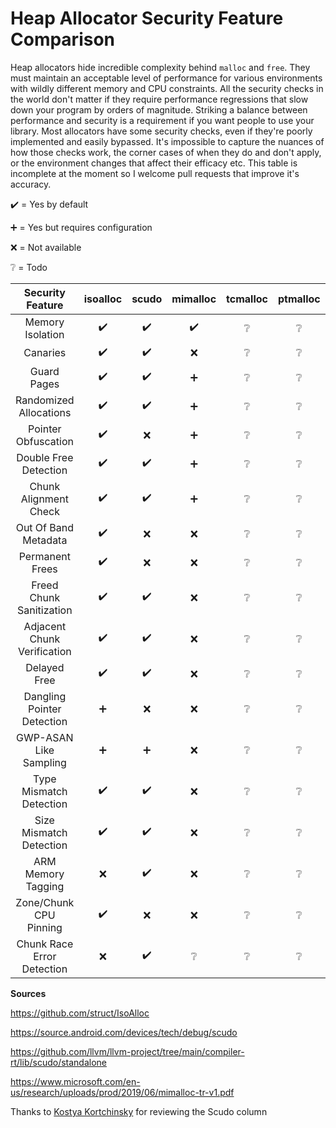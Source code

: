 # Heap Allocator Security Feature Comparison

Heap allocators hide incredible complexity behind `malloc` and `free`. They must maintain an acceptable level of performance for various environments with wildly different memory and CPU constraints. All the security checks in the world don't matter if they require performance regressions that slow down your program by orders of magnitude. Striking a balance between performance and security is a requirement if you want people to use your library. Most allocators have some security checks, even if they're poorly implemented and easily bypassed. It's impossible to capture the nuances of how those checks work, the corner cases of when they do and don't apply, or the environment changes that affect their efficacy etc. This table is incomplete at the moment so I welcome pull requests that improve it's accuracy.

:heavy_check_mark: = Yes by default

:heavy_plus_sign: = Yes but requires configuration

:x: = Not available

:grey_question: = Todo


| Security Feature		    | isoalloc         | scudo 		      | mimalloc  	     | tcmalloc      | ptmalloc      | jemalloc      |
|:-------------------------:|:----------------:|:----------------:|:----------------:|:-------------:|:-------------:|:-------------:|
|Memory Isolation			|:heavy_check_mark:|:heavy_check_mark:|:heavy_check_mark:|:grey_question:|:grey_question:|:grey_question:|
|Canaries  			        |:heavy_check_mark:|:heavy_check_mark:|:x:   			 |:grey_question:|:grey_question:|:grey_question:|
|Guard Pages		   	    |:heavy_check_mark:|:heavy_check_mark:|:heavy_plus_sign: |:grey_question:|:grey_question:|:grey_question:|
|Randomized Allocations	    |:heavy_check_mark:|:heavy_check_mark:|:heavy_plus_sign: |:grey_question:|:grey_question:|:grey_question:|
|Pointer Obfuscation        |:heavy_check_mark:|:x:				  |:heavy_plus_sign: |:grey_question:|:grey_question:|:grey_question:|
|Double Free Detection      |:heavy_check_mark:|:heavy_check_mark:|:heavy_plus_sign: |:grey_question:|:grey_question:|:grey_question:|
|Chunk Alignment Check      |:heavy_check_mark:|:heavy_check_mark:|:heavy_plus_sign: |:grey_question:|:grey_question:|:grey_question:|
|Out Of Band Metadata       |:heavy_check_mark:|:x:				  |:x:				 |:grey_question:|:grey_question:|:grey_question:|
|Permanent Frees		    |:heavy_check_mark:|:x:				  |:x:				 |:grey_question:|:grey_question:|:grey_question:|
|Freed Chunk Sanitization   |:heavy_check_mark:|:heavy_check_mark:|:x:				 |:grey_question:|:grey_question:|:grey_question:|
|Adjacent Chunk Verification|:heavy_check_mark:|:heavy_check_mark:|:x:				 |:grey_question:|:grey_question:|:grey_question:|
|Delayed Free    	        |:heavy_check_mark:|:heavy_check_mark:|:x:				 |:grey_question:|:grey_question:|:grey_question:|
|Dangling Pointer Detection |:heavy_plus_sign: |:x:				  |:x:				 |:grey_question:|:grey_question:|:grey_question:|
|GWP-ASAN Like Sampling     |:heavy_plus_sign: |:heavy_plus_sign: |:x:				 |:grey_question:|:grey_question:|:grey_question:|
|Type Mismatch Detection	|:heavy_check_mark:|:heavy_check_mark:|:x:				 |:grey_question:|:grey_question:|:grey_question:|
|Size Mismatch Detection	|:heavy_check_mark:|:heavy_check_mark:|:x:				 |:grey_question:|:grey_question:|:grey_question:|
|ARM Memory Tagging			|:x:			   |:heavy_check_mark:|:x:				 |:grey_question:|:grey_question:|:grey_question:|
|Zone/Chunk CPU Pinning		|:heavy_check_mark:|:x:				  |:x:				 |:grey_question:|:grey_question:|:grey_question:|
|Chunk Race Error Detection |:x:			   |:heavy_check_mark:|:grey_question:   |:grey_question:|:grey_question:|:grey_question:|

**Sources**

https://github.com/struct/IsoAlloc

https://source.android.com/devices/tech/debug/scudo

https://github.com/llvm/llvm-project/tree/main/compiler-rt/lib/scudo/standalone

https://www.microsoft.com/en-us/research/uploads/prod/2019/06/mimalloc-tr-v1.pdf

Thanks to [Kostya Kortchinsky](https://twitter.com/@crypt0ad) for reviewing the Scudo column
